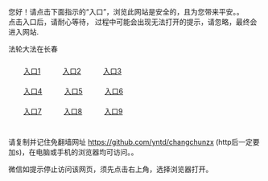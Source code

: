 您好！请点击下面指示的“入口”，浏览此网站是安全的，且为您带来平安。。 <br/>
点击入口后，请耐心等待， 过程中可能会出现无法打开的提示，请忽略，最终会进入网站. </br>

法轮大法在长春<br/>
<div style="padding:10px"><a style="margin:20px" target="_blank" href="https://d1o6savqvpws51.cloudfront.net/2Qpsp?ufzbaq" id="ccLink1" rel="nofollow">入口1</a> <a target="_blank" style="margin:20px" href="https://d2tnqro323mo5x.cloudfront.net/2Qpsp?epjlwrav" id="ccLink2" rel="nofollow">入口2</a> <a style="margin:20px" target="_blank" href="https://d2gw895wuky8rw.cloudfront.net/2Qpsp?dsaqgxk" id="ccLink3" rel="nofollow">入口3</a></div>

<div style="padding:10px" ><a style="margin:20px" target="_blank" href="https://d1o6savqvpws51.cloudfront.net/2Qpsp?ufzbaq" id="ccLink4" rel="nofollow">入口4</a> <a style="margin:20px" href="https://d2tnqro323mo5x.cloudfront.net/2Qpsp?epjlwrav" target="_blank" id="ccLink5" rel="nofollow">入口5</a> <a style="margin:20px" href="https://d2gw895wuky8rw.cloudfront.net/2Qpsp?dsaqgxk" target="_blank" id="ccLink6" rel="nofollow">入口6</a></div>

<div style="padding:10px"><a style="margin:20px" target="_blank" href="https://d1o6savqvpws51.cloudfront.net/2Qpsp?ufzbaq" id="ccLink7" rel="nofollow">入口7</a> <a style="margin:20px" href="https://d2tnqro323mo5x.cloudfront.net/2Qpsp?epjlwrav" target="_blank" id="ccLink8" rel="nofollow">入口8</a> <a style="margin:20px" target="_blank" href="https://d2gw895wuky8rw.cloudfront.net/2Qpsp?dsaqgxk" id="ccLink9" rel="nofollow">入口9</a></div>

<br/>



请复制并记住免翻墙网址 https://github.com/yntd/changchunzx (http后一定要加s)，在电脑或手机的浏览器均可访问。。<br/>

微信如提示停止访问该网页，须先点击右上角，选择浏览器打开。
